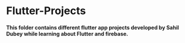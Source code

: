 # Flutter-Projects
<h4>This folder contains different flutter app projects developed by Sahil Dubey while learning about Flutter and firebase. </h4>
